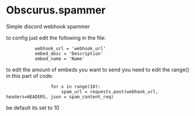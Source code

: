 # Obscurus.spammer
Simple discord webhook spammer


to config just edit the following in the file:

               webhook_url = 'webhook_url'
               embed_desc = 'Description'
               embed_name = 'Name'

to edit the amount of embeds you want to send you need to edit the range() in this part of code:

                     for x in range(10):
                         spam_url = requests.post(webhook_url, headers=HEADERS, json = spam_content_req)

be default its set to 10
